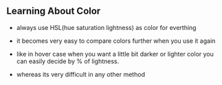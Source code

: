 ## Learning About Color

- always use HSL(hue saturation lightness) as color for everthing

- it becomes very easy to compare colors further when you use it again

- like in hover case when you want a little bit darker or lighter color you can easily decide by % of lightness.

- whereas its very difficult in any other method